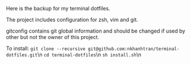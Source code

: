 Here is the backup for my terminal dotfiles.

The project includes configuration for zsh, vim and git.

gitconfig contains git global information and should be changed if used by other but not the owner of this project.

To install:
```git clone --recursive git@github.com:nkhanhtran/terminal-dotfiles.git```\n
```cd terminal-dotfiles```\n
```sh install.sh```\n


